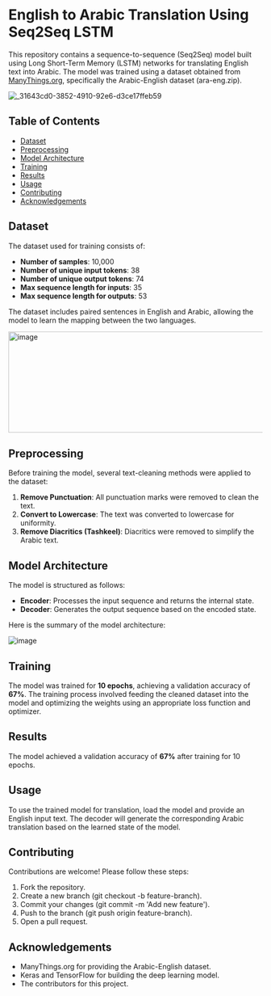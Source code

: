# English to Arabic Translation Using Seq2Seq LSTM  

This repository contains a sequence-to-sequence (Seq2Seq) model built using Long Short-Term Memory (LSTM) networks for translating English text into Arabic. The model was trained using a dataset obtained from [ManyThings.org](https://www.manythings.org/anki/), specifically the Arabic-English dataset (ara-eng.zip). 

![_31643cd0-3852-4910-92e6-d3ce17ffeb59](https://github.com/user-attachments/assets/e4da4f27-7fa1-4045-88e2-52b281219ffa)


## Table of Contents  

- [Dataset](#dataset)  
- [Preprocessing](#preprocessing)  
- [Model Architecture](#model-architecture)  
- [Training](#training)  
- [Results](#results)  
- [Usage](#usage)  
- [Contributing](#contributing)  
- [Acknowledgements](#acknowledgements)  

## Dataset  

The dataset used for training consists of:  
- **Number of samples**: 10,000  
- **Number of unique input tokens**: 38  
- **Number of unique output tokens**: 74  
- **Max sequence length for inputs**: 35  
- **Max sequence length for outputs**: 53  

The dataset includes paired sentences in English and Arabic, allowing the model to learn the mapping between the two languages.  

<img src="https://github.com/user-attachments/assets/124da8d3-5c47-4e42-a57d-3f4926a0de7a" alt="image" width="980" height="200" />

## Preprocessing  

Before training the model, several text-cleaning methods were applied to the dataset:  

1. **Remove Punctuation**: All punctuation marks were removed to clean the text.  
2. **Convert to Lowercase**: The text was converted to lowercase for uniformity.  
3. **Remove Diacritics (Tashkeel)**: Diacritics were removed to simplify the Arabic text.  

## Model Architecture  

The model is structured as follows:  

- **Encoder**: Processes the input sequence and returns the internal state.  
- **Decoder**: Generates the output sequence based on the encoded state.  

Here is the summary of the model architecture:  

![image](https://github.com/user-attachments/assets/1ea6e602-f796-4fd3-84d6-be66934bc413)

## Training

The model was trained for **10 epochs**, achieving a validation accuracy of **67%**. The training process involved feeding the cleaned dataset into the model and optimizing the weights using an appropriate loss function and optimizer.

## Results

The model achieved a validation accuracy of **67%** after training for 10 epochs.

## Usage

To use the trained model for translation, load the model and provide an English input text. The decoder will generate the corresponding Arabic translation based on the learned state of the model.

## Contributing

Contributions are welcome! Please follow these steps:

1. Fork the repository.
2. Create a new branch (git checkout -b feature-branch).
3. Commit your changes (git commit -m 'Add new feature').
4. Push to the branch (git push origin feature-branch).
5. Open a pull request.

## Acknowledgements

- ManyThings.org for providing the Arabic-English dataset.
- Keras and TensorFlow for building the deep learning model.
- The contributors for this project.

